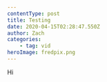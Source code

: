 ```yaml
---
contentType: post
title: Testing
date: 2020-04-15T02:28:47.550Z
author: Zach
categories: 
	- tag: vid
heroImage: fredpix.png
---
```


Hi

